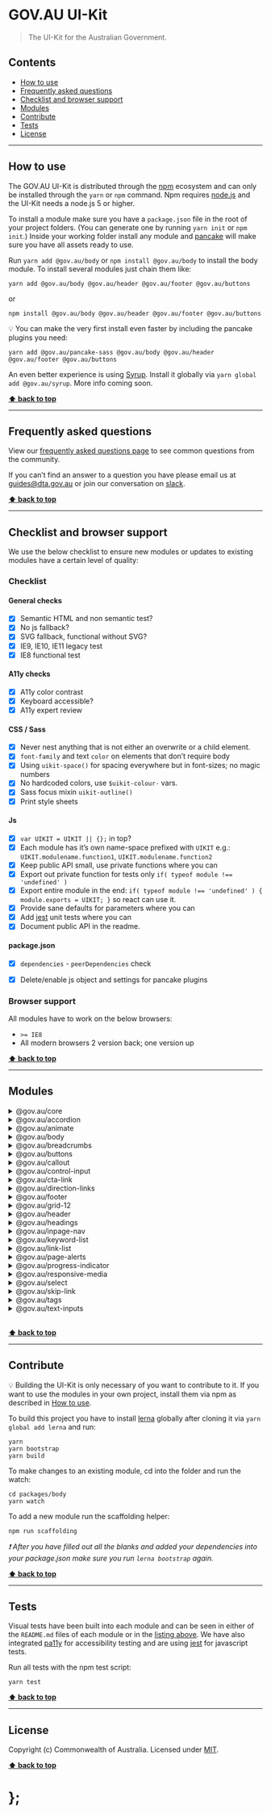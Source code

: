 GOV.AU UI-Kit
=============

> The UI-Kit for the Australian Government.


## Contents

* [How to use](#how-to-use)
* [Frequently asked questions](#frequently-asked-questions)
* [Checklist and browser support](#checklist-and-browser-support)
* [Modules](#modules)
* [Contribute](#contribute)
* [Tests](#tests)
* [License](#license)


----------------------------------------------------------------------------------------------------------------------------------------------------------------


## How to use

The GOV.AU UI-Kit is distributed through the [npm](https://www.npmjs.com) ecosystem and can only be installed through the `yarn` or `npm` command.
Npm requires [node.js](https://nodejs.org/en/) and the UI-Kit needs a node.js 5 or higher.

To install a module make sure you have a `package.json` file in the root of your project folders. (You can generate one by running `yarn init` or `npm init`.)
Inside your working folder install any module and [pancake](https://github.com/govau/pancake/) will make sure you have all assets ready to use.

Run `yarn add @gov.au/body` or `npm install @gov.au/body` to install the body module. To install several modules just chain them like:

```shell
yarn add @gov.au/body @gov.au/header @gov.au/footer @gov.au/buttons
```

or

```shell
npm install @gov.au/body @gov.au/header @gov.au/footer @gov.au/buttons
```

💡 You can make the very first install even faster by including the pancake plugins you need:

```
yarn add @gov.au/pancake-sass @gov.au/body @gov.au/header @gov.au/footer @gov.au/buttons
```

An even better experience is using [Syrup](https://github.com/govau/pancake/tree/master/packages/pancake-syrup). Install it globally via
`yarn global add @gov.au/syrup`. More info coming soon.


**[⬆ back to top](#contents)**


----------------------------------------------------------------------------------------------------------------------------------------------------------------


## Frequently asked questions

View our [frequently asked questions page](FAQ.md) to see common questions from the community.

If you can’t find an answer to a question you have please email us at guides@dta.gov.au or join our conversation on [slack](http://guides.service.gov.au/join-slack/).

**[⬆ back to top](#contents)**


----------------------------------------------------------------------------------------------------------------------------------------------------------------


## Checklist and browser support

We use the below checklist to ensure new modules or updates to existing modules have a certain level of quality:

### Checklist

#### General checks
- [x] Semantic HTML and non semantic test?
- [x] No js fallback?
- [x] SVG fallback, functional without SVG?
- [x] IE9, IE10, IE11 legacy test
- [x] IE8 functional test

#### A11y checks
- [x] A11y color contrast
- [x] Keyboard accessible?
- [x] A11y expert review

#### CSS / Sass
- [x] Never nest anything that is not either an overwrite or a child element.
- [x] `font-family` and text `color` on elements that don’t require body
- [x] Using `uikit-space()` for spacing everywhere but in font-sizes; no magic numbers
- [x] No hardcoded colors, use `$uikit-colour-` vars.
- [x] Sass focus mixin `uikit-outline()`
- [x] Print style sheets

#### Js
- [x] `var UIKIT = UIKIT || {};` in top?
- [x] Each module has it’s own name-space prefixed with `UIKIT` e.g.: `UIKIT.modulename.function1`, `UIKIT.modulename.function2`
- [x] Keep public API small, use private functions where you can
- [x] Export out private function for tests only `if( typeof module !== 'undefined' )`
- [x] Export entire module in the end: `if( typeof module !== 'undefined' ) { module.exports = UIKIT; }` so react can use it.
- [x] Provide sane defaults for parameters where you can
- [x] Add [jest](https://facebook.github.io/jest/) unit tests where you can
- [x] Document public API in the readme.

#### package.json
- [x] `dependencies` - `peerDependencies` check
- [x] Delete/enable js object and settings for pancake plugins


### Browser support

All modules have to work on the below browsers:

- `>= IE8`
- All modern browsers 2 version back; one version up


**[⬆ back to top](#contents)**


----------------------------------------------------------------------------------------------------------------------------------------------------------------


## Modules

<details>
	<summary>@gov.au/core</summary>
	<br><code>yarn add @gov.au/core</code> or <code>npm install @gov.au/core</code><br>
	<br>See the <a href="http://uikit.apps.staging.digital.gov.au/packages/core/tests/site/">visual test file for core</a>
	<br>See the <a href="https://github.com/govau/uikit/blob/master/packages/core/README.md">readme file for core</a><br><br>
	<i>No dependencies</i>

----------
</details>

<details>
	<summary>@gov.au/accordion</summary>
	<br><code>yarn add @gov.au/accordion</code> or <code>npm install @gov.au/accordion</code><br>
	<br>See the <a href="http://uikit.apps.staging.digital.gov.au/packages/accordion/tests/site/">visual test file for accordion</a>
	<br>See the <a href="https://github.com/govau/uikit/blob/master/packages/accordion/README.md">readme file for accordion</a><br><br>
	Dependencies:
	<br>

```shell
├─ animate
└─ core
```
----------
</details>

<details>
	<summary>@gov.au/animate</summary>
	<br><code>yarn add @gov.au/animate</code> or <code>npm install @gov.au/animate</code><br>
	<br>See the <a href="http://uikit.apps.staging.digital.gov.au/packages/animate/tests/site/">visual test file for animate</a>
	<br>See the <a href="https://github.com/govau/uikit/blob/master/packages/animate/README.md">readme file for animate</a><br><br>
	<i>No dependencies</i>

----------
</details>

<details>
	<summary>@gov.au/body</summary>
	<br><code>yarn add @gov.au/body</code> or <code>npm install @gov.au/body</code><br>
	<br>See the <a href="http://uikit.apps.staging.digital.gov.au/packages/body/tests/site/">visual test file for body</a>
	<br>See the <a href="https://github.com/govau/uikit/blob/master/packages/body/README.md">readme file for body</a><br><br>
	Dependencies:
	<br>

```shell
└─ core
```
----------
</details>

<details>
	<summary>@gov.au/breadcrumbs</summary>
	<br><code>yarn add @gov.au/breadcrumbs</code> or <code>npm install @gov.au/breadcrumbs</code><br>
	<br>See the <a href="http://uikit.apps.staging.digital.gov.au/packages/breadcrumbs/tests/site/">visual test file for breadcrumbs</a>
	<br>See the <a href="https://github.com/govau/uikit/blob/master/packages/breadcrumbs/README.md">readme file for breadcrumbs</a><br><br>
	Dependencies:
	<br>

```shell
├─ core
└─ link-list
   ├─ core
   └─ body
      └─ core
```
----------
</details>

<details>
	<summary>@gov.au/buttons</summary>
	<br><code>yarn add @gov.au/buttons</code> or <code>npm install @gov.au/buttons</code><br>
	<br>See the <a href="http://uikit.apps.staging.digital.gov.au/packages/buttons/tests/site/">visual test file for buttons</a>
	<br>See the <a href="https://github.com/govau/uikit/blob/master/packages/buttons/README.md">readme file for buttons</a><br><br>
	Dependencies:
	<br>

```shell
└─ core
```
----------
</details>

<details>
	<summary>@gov.au/callout</summary>
	<br><code>yarn add @gov.au/callout</code> or <code>npm install @gov.au/callout</code><br>
	<br>See the <a href="http://uikit.apps.staging.digital.gov.au/packages/callout/tests/site/">visual test file for callout</a>
	<br>See the <a href="https://github.com/govau/uikit/blob/master/packages/callout/README.md">readme file for callout</a><br><br>
	Dependencies:
	<br>

```shell
└─ core
```
----------
</details>

<details>
	<summary>@gov.au/control-input</summary>
	<br><code>yarn add @gov.au/control-input</code> or <code>npm install @gov.au/control-input</code><br>
	<br>See the <a href="http://uikit.apps.staging.digital.gov.au/packages/control-input/tests/site/">visual test file for control-input</a>
	<br>See the <a href="https://github.com/govau/uikit/blob/master/packages/control-input/README.md">readme file for control-input</a><br><br>
	Dependencies:
	<br>

```shell
└─ core
```
----------
</details>

<details>
	<summary>@gov.au/cta-link</summary>
	<br><code>yarn add @gov.au/cta-link</code> or <code>npm install @gov.au/cta-link</code><br>
	<br>See the <a href="http://uikit.apps.staging.digital.gov.au/packages/cta-link/tests/site/">visual test file for cta-link</a>
	<br>See the <a href="https://github.com/govau/uikit/blob/master/packages/cta-link/README.md">readme file for cta-link</a><br><br>
	Dependencies:
	<br>

```shell
└─ core
```
----------
</details>

<details>
	<summary>@gov.au/direction-links</summary>
	<br><code>yarn add @gov.au/direction-links</code> or <code>npm install @gov.au/direction-links</code><br>
	<br>See the <a href="http://uikit.apps.staging.digital.gov.au/packages/direction-links/tests/site/">visual test file for direction-links</a>
	<br>See the <a href="https://github.com/govau/uikit/blob/master/packages/direction-links/README.md">readme file for direction-links</a><br><br>
	Dependencies:
	<br>

```shell
├─ core
└─ body
   └─ core
```
----------
</details>

<details>
	<summary>@gov.au/footer</summary>
	<br><code>yarn add @gov.au/footer</code> or <code>npm install @gov.au/footer</code><br>
	<br>See the <a href="http://uikit.apps.staging.digital.gov.au/packages/footer/tests/site/">visual test file for footer</a>
	<br>See the <a href="https://github.com/govau/uikit/blob/master/packages/footer/README.md">readme file for footer</a><br><br>
	Dependencies:
	<br>

```shell
└─ core
```
----------
</details>

<details>
	<summary>@gov.au/grid-12</summary>
	<br><code>yarn add @gov.au/grid-12</code> or <code>npm install @gov.au/grid-12</code><br>
	<br>See the <a href="http://uikit.apps.staging.digital.gov.au/packages/grid-12/tests/site/">visual test file for grid-12</a>
	<br>See the <a href="https://github.com/govau/uikit/blob/master/packages/grid-12/README.md">readme file for grid-12</a><br><br>
	Dependencies:
	<br>

```shell
└─ core
```
----------
</details>

<details>
	<summary>@gov.au/header</summary>
	<br><code>yarn add @gov.au/header</code> or <code>npm install @gov.au/header</code><br>
	<br>See the <a href="http://uikit.apps.staging.digital.gov.au/packages/header/tests/site/">visual test file for header</a>
	<br>See the <a href="https://github.com/govau/uikit/blob/master/packages/header/README.md">readme file for header</a><br><br>
	Dependencies:
	<br>

```shell
└─ core
```
----------
</details>

<details>
	<summary>@gov.au/headings</summary>
	<br><code>yarn add @gov.au/headings</code> or <code>npm install @gov.au/headings</code><br>
	<br>See the <a href="http://uikit.apps.staging.digital.gov.au/packages/headings/tests/site/">visual test file for headings</a>
	<br>See the <a href="https://github.com/govau/uikit/blob/master/packages/headings/README.md">readme file for headings</a><br><br>
	Dependencies:
	<br>

```shell
└─ core
```
----------
</details>

<details>
	<summary>@gov.au/inpage-nav</summary>
	<br><code>yarn add @gov.au/inpage-nav</code> or <code>npm install @gov.au/inpage-nav</code><br>
	<br>See the <a href="http://uikit.apps.staging.digital.gov.au/packages/inpage-nav/tests/site/">visual test file for inpage-nav</a>
	<br>See the <a href="https://github.com/govau/uikit/blob/master/packages/inpage-nav/README.md">readme file for inpage-nav</a><br><br>
	Dependencies:
	<br>

```shell
├─ core
└─ link-list
   ├─ core
   └─ body
      └─ core
```
----------
</details>

<details>
	<summary>@gov.au/keyword-list</summary>
	<br><code>yarn add @gov.au/keyword-list</code> or <code>npm install @gov.au/keyword-list</code><br>
	<br>See the <a href="http://uikit.apps.staging.digital.gov.au/packages/keyword-list/tests/site/">visual test file for keyword-list</a>
	<br>See the <a href="https://github.com/govau/uikit/blob/master/packages/keyword-list/README.md">readme file for keyword-list</a><br><br>
	Dependencies:
	<br>

```shell
├─ core
└─ link-list
   ├─ core
   └─ body
      └─ core
```
----------
</details>

<details>
	<summary>@gov.au/link-list</summary>
	<br><code>yarn add @gov.au/link-list</code> or <code>npm install @gov.au/link-list</code><br>
	<br>See the <a href="http://uikit.apps.staging.digital.gov.au/packages/link-list/tests/site/">visual test file for link-list</a>
	<br>See the <a href="https://github.com/govau/uikit/blob/master/packages/link-list/README.md">readme file for link-list</a><br><br>
	Dependencies:
	<br>

```shell
├─ core
└─ body
   └─ core
```
----------
</details>

<details>
	<summary>@gov.au/page-alerts</summary>
	<br><code>yarn add @gov.au/page-alerts</code> or <code>npm install @gov.au/page-alerts</code><br>
	<br>See the <a href="http://uikit.apps.staging.digital.gov.au/packages/page-alerts/tests/site/">visual test file for page-alerts</a>
	<br>See the <a href="https://github.com/govau/uikit/blob/master/packages/page-alerts/README.md">readme file for page-alerts</a><br><br>
	Dependencies:
	<br>

```shell
└─ core
```
----------
</details>

<details>
	<summary>@gov.au/progress-indicator</summary>
	<br><code>yarn add @gov.au/progress-indicator</code> or <code>npm install @gov.au/progress-indicator</code><br>
	<br>See the <a href="http://uikit.apps.staging.digital.gov.au/packages/progress-indicator/tests/site/">visual test file for progress-indicator</a>
	<br>See the <a href="https://github.com/govau/uikit/blob/master/packages/progress-indicator/README.md">readme file for progress-indicator</a><br><br>
	Dependencies:
	<br>

```shell
└─ core
```
----------
</details>

<details>
	<summary>@gov.au/responsive-media</summary>
	<br><code>yarn add @gov.au/responsive-media</code> or <code>npm install @gov.au/responsive-media</code><br>
	<br>See the <a href="http://uikit.apps.staging.digital.gov.au/packages/responsive-media/tests/site/">visual test file for responsive-media</a>
	<br>See the <a href="https://github.com/govau/uikit/blob/master/packages/responsive-media/README.md">readme file for responsive-media</a><br><br>
	Dependencies:
	<br>

```shell
└─ core
```
----------
</details>

<details>
	<summary>@gov.au/select</summary>
	<br><code>yarn add @gov.au/select</code> or <code>npm install @gov.au/select</code><br>
	<br>See the <a href="http://uikit.apps.staging.digital.gov.au/packages/select/tests/site/">visual test file for select</a>
	<br>See the <a href="https://github.com/govau/uikit/blob/master/packages/select/README.md">readme file for select</a><br><br>
	Dependencies:
	<br>

```shell
└─ core
```
----------
</details>

<details>
	<summary>@gov.au/skip-link</summary>
	<br><code>yarn add @gov.au/skip-link</code> or <code>npm install @gov.au/skip-link</code><br>
	<br>See the <a href="http://uikit.apps.staging.digital.gov.au/packages/skip-link/tests/site/">visual test file for skip-link</a>
	<br>See the <a href="https://github.com/govau/uikit/blob/master/packages/skip-link/README.md">readme file for skip-link</a><br><br>
	Dependencies:
	<br>

```shell
└─ core
```
----------
</details>

<details>
	<summary>@gov.au/tags</summary>
	<br><code>yarn add @gov.au/tags</code> or <code>npm install @gov.au/tags</code><br>
	<br>See the <a href="http://uikit.apps.staging.digital.gov.au/packages/tags/tests/site/">visual test file for tags</a>
	<br>See the <a href="https://github.com/govau/uikit/blob/master/packages/tags/README.md">readme file for tags</a><br><br>
	Dependencies:
	<br>

```shell
└─ core
```
----------
</details>

<details>
	<summary>@gov.au/text-inputs</summary>
	<br><code>yarn add @gov.au/text-inputs</code> or <code>npm install @gov.au/text-inputs</code><br>
	<br>See the <a href="http://uikit.apps.staging.digital.gov.au/packages/text-inputs/tests/site/">visual test file for text-inputs</a>
	<br>See the <a href="https://github.com/govau/uikit/blob/master/packages/text-inputs/README.md">readme file for text-inputs</a><br><br>
	Dependencies:
	<br>

```shell
└─ core
```
----------
</details>

<br>

**[⬆ back to top](#contents)**


----------------------------------------------------------------------------------------------------------------------------------------------------------------


## Contribute

💡 Building the UI-Kit is only necessary of you want to contribute to it. If you want to use the modules in your own project, install them via npm as described
in [How to use](#how-to-use).

To build this project you have to install [lerna](https://github.com/lerna/lerna) globally after cloning it via `yarn global add lerna` and run:

```shell
yarn
yarn bootstrap
yarn build
```

To make changes to an existing module, cd into the folder and run the watch:

```shell
cd packages/body
yarn watch
```

To add a new module run the scaffolding helper:

```shell
npm run scaffolding
```

_❗ After you have filled out all the blanks and added your dependencies into your package.json make sure you run `lerna bootstrap` again._


**[⬆ back to top](#contents)**


----------------------------------------------------------------------------------------------------------------------------------------------------------------


## Tests

Visual tests have been built into each module and can be seen in either of the `README.md` files of each module or in the [listing above](#modules).
We have also integrated [pa11y](https://github.com/pa11y/pa11y) for accessibility testing and are using [jest](https://facebook.github.io/jest/) for javascript
tests.

Run all tests with the npm test script:

```shell
yarn test
```


**[⬆ back to top](#contents)**


----------------------------------------------------------------------------------------------------------------------------------------------------------------


## License

Copyright (c) Commonwealth of Australia.
Licensed under [MIT](https://raw.githubusercontent.com/govau/uikit/master/LICENSE).


**[⬆ back to top](#contents)**


# };

